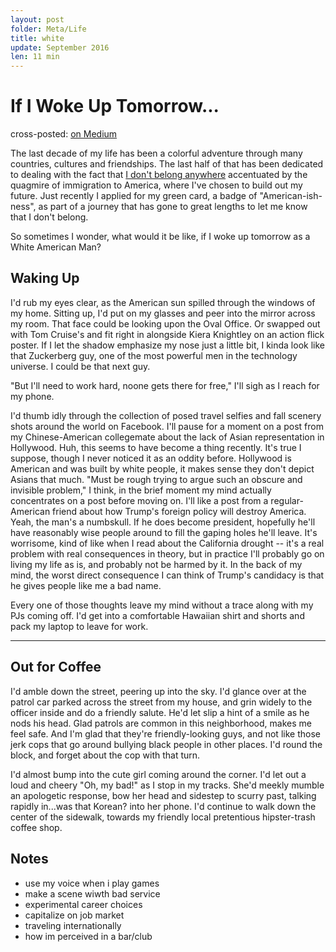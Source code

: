 ```yaml
---
layout: post
folder: Meta/Life
title: white
update: September 2016
len: 11 min
---
```

# If I Woke Up Tomorrow...

<div class="essay-subtext">cross-posted: <a href="https://medium.com/@keerthiko">on Medium</a></div>

The last decade of my life has been a colorful adventure through many countries, cultures and friendships. The last half of that has been dedicated to dealing with the fact that [I don't belong anywhere](fromwhere.html) accentuated by the quagmire of immigration to America, where I've chosen to build out my future. Just recently I applied for my green card, a badge of "American-ish-ness", as part of a journey that has gone to great lengths to let me know that I don't belong.

So sometimes I wonder, what would it be like, if I woke up tomorrow as a White American Man?

## Waking Up
I'd rub my eyes clear, as the American sun spilled through the windows of my home. Sitting up, I'd put on my glasses and peer into the mirror across my room. That face could be looking upon the Oval Office. Or swapped out with Tom Cruise's and fit right in alongside Kiera Knightley on an action flick poster. If I let the shadow emphasize my nose just a little bit, I kinda look like that Zuckerberg guy, one of the most powerful men in the technology universe. I could be that next guy.

"But I'll need to work hard, noone gets there for free," I'll sigh as I reach for my phone.

I'd thumb idly through the collection of posed travel selfies and fall scenery shots around the world on Facebook. I'll pause for a moment on a post from my Chinese-American collegemate about the lack of Asian representation in Hollywood. Huh, this seems to have become a thing recently. It's true I suppose, though I never noticed it as an oddity before. Hollywood is American and was built by white people, it makes sense they don't depict Asians that much. "Must be rough trying to argue such an obscure and invisible problem," I think, in the brief moment my mind actually concentrates on a post before moving on. I'll like a post from a regular-American friend about how Trump's foreign policy will destroy America. Yeah, the man's a numbskull. If he does become president, hopefully he'll have reasonably wise people around to fill the gaping holes he'll leave. It's worrisome, kind of like when I read about the California drought -- it's a real problem with real consequences in theory, but in practice I'll probably go on living my life as is, and probably not be harmed by it. In the back of my mind, the worst direct consequence I can think of Trump's candidacy is that he gives people like me a bad name.

Every one of those thoughts leave my mind without a trace along with my PJs coming off. I'd get into a comfortable Hawaiian shirt and shorts and pack my laptop to leave for work.

***

## Out for Coffee
I'd amble down the street, peering up into the sky. I'd glance over at the patrol car parked across the street from my house, and grin widely to the officer inside and do a friendly salute. He'd let slip a hint of a smile as he nods his head. Glad patrols are common in this neighborhood, makes me feel safe. And I'm glad that they're friendly-looking guys, and not like those jerk cops that go around bullying black people in other places. I'd round the block, and forget about the cop with that turn.

I'd almost bump into the cute girl coming around the corner. I'd let out a loud and cheery "Oh, my bad!" as I stop in my tracks. She'd meekly mumble an apologetic response, bow her head and sidestep to scurry past, talking rapidly in...was that Korean? into her phone. I'd continue to walk down the center of the sidewalk, towards my friendly local pretentious hipster-trash coffee shop.

## Notes
- use my voice when i play games
- make a scene wiwth bad service
- experimental career choices
- capitalize on job market
- traveling internationally
- how im perceived in a bar/club









